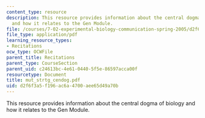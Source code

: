 ```yaml
---
content_type: resource
description: This resource provides information about the central dogma of biology
  and how it relates to the Gen Module.
file: /courses/7-02-experimental-biology-communication-spring-2005/d2f6f3a5f196ac6a4700aee65d49a70b_mut_strtg_cendog.pdf
file_type: application/pdf
learning_resource_types:
- Recitations
ocw_type: OCWFile
parent_title: Recitations
parent_type: CourseSection
parent_uid: c24613bc-4e61-0440-5f5e-86597acca00f
resourcetype: Document
title: mut_strtg_cendog.pdf
uid: d2f6f3a5-f196-ac6a-4700-aee65d49a70b
---
```

This resource provides information about the central dogma of biology and how it relates to the Gen Module.


